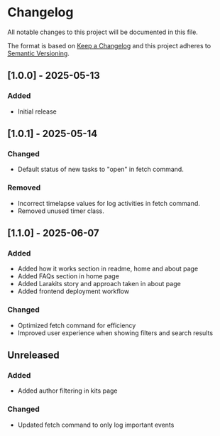 # Changelog

All notable changes to this project will be documented in this file.

The format is based on [Keep a Changelog](http://keepachangelog.com/)
and this project adheres to [Semantic Versioning](http://semver.org/).

## [1.0.0] - 2025-05-13

### Added

- Initial release

## [1.0.1] - 2025-05-14

### Changed

- Default status of new tasks to "open" in fetch command.

### Removed

- Incorrect timelapse values for log activities in fetch command.
- Removed unused timer class.

## [1.1.0] - 2025-06-07

### Added

- Added how it works section in readme, home and about page
- Added FAQs section in home page
- Added Larakits story and approach taken in about page
- Added frontend deployment workflow

### Changed

- Optimized fetch command for efficiency
- Improved user experience when showing filters and search results

## Unreleased

### Added

- Added author filtering in kits page

### Changed

- Updated fetch command to only log important events
